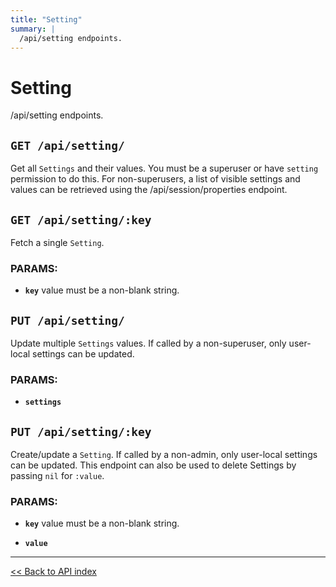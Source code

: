 ```yaml
---
title: "Setting"
summary: |
  /api/setting endpoints.
---
```


# Setting

/api/setting endpoints.

## `GET /api/setting/`

Get all `Settings` and their values. You must be a superuser or have `setting` permission to do this.
  For non-superusers, a list of visible settings and values can be retrieved using the /api/session/properties endpoint.

## `GET /api/setting/:key`

Fetch a single `Setting`.

### PARAMS:

*  **`key`** value must be a non-blank string.

## `PUT /api/setting/`

Update multiple `Settings` values. If called by a non-superuser, only user-local settings can be updated.

### PARAMS:

*  **`settings`**

## `PUT /api/setting/:key`

Create/update a `Setting`. If called by a non-admin, only user-local settings can be updated.
   This endpoint can also be used to delete Settings by passing `nil` for `:value`.

### PARAMS:

*  **`key`** value must be a non-blank string.

*  **`value`**

---

[<< Back to API index](../api-documentation.md)